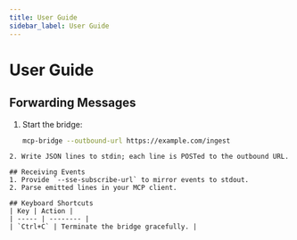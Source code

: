 ```yaml
---
title: User Guide
sidebar_label: User Guide
---
```


# User Guide

## Forwarding Messages
1. Start the bridge:
   ```bash
   mcp-bridge --outbound-url https://example.com/ingest
```
2. Write JSON lines to stdin; each line is POSTed to the outbound URL.

## Receiving Events
1. Provide `--sse-subscribe-url` to mirror events to stdout.
2. Parse emitted lines in your MCP client.

## Keyboard Shortcuts
| Key | Action |
| ----- | -------- |
| `Ctrl+C` | Terminate the bridge gracefully. |

```
